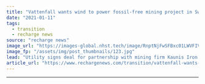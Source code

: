 ```yaml
---
title: "Vattenfall wants wind to power fossil-free mining project in Sweden"
date: "2021-01-11"
tags: 
  - transition
  - recharge news
source: "recharge news"
image_url: "https://images-global.nhst.tech/image/RnptNjFwSFBxc01LWVFIVFFtRnUyOEpYNk9ObnFBYUYzVVpLVDBJaTN6WT0=/nhst/binary/e4d93ae06a5dd8fa3c43b57cfdda88e4"
image_fp: "/assets/img/post_thumbnails/123.jpg"
lead: "Utility signs deal for partnership with mining firm Kaunis Iron to decarbonise iron ore facility near the Finnish border"
article_url: "https://www.rechargenews.com/transition/vattenfall-wants-wind-to-power-fossil-free-mining-project-in-sweden/2-1-942212"
---
```


---
